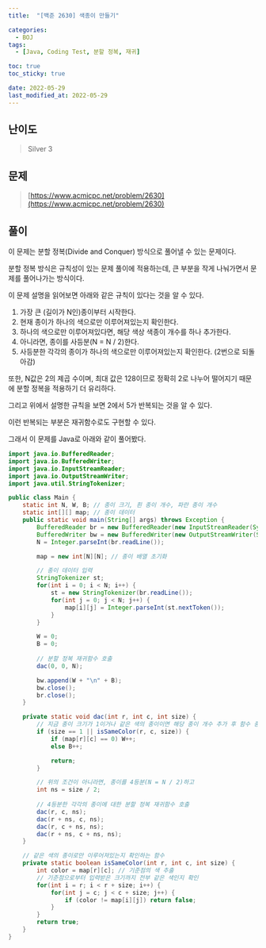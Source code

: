 ```yaml
---
title:  "[백준 2630] 색종이 만들기"

categories:
  - BOJ
tags:
  - [Java, Coding Test, 분할 정복, 재귀]

toc: true
toc_sticky: true

date: 2022-05-29
last_modified_at: 2022-05-29
---
```



## 난이도

> Silver 3

## 문제

> [https://www.acmicpc.net/problem/2630](https://www.acmicpc.net/problem/2630)

## 풀이

이 문제는 분할 정복(Divide and Conquer) 방식으로 풀어낼 수 있는 문제이다.

분할 정복 방식은 규칙성이 있는 문제 풀이에 적용하는데, 큰 부분을 작게 나눠가면서 문제를 풀어나가는 방식이다.

이 문제 설명을 읽어보면 아래와 같은 규칙이 있다는 것을 알 수 있다.

1. 가장 큰 (길이가 N인)종이부터 시작한다.
2. 현재 종이가 하나의 색으로만 이루어져있는지 확인한다.
3. 하나의 색으로만 이루어져있다면, 해당 색상 색종이 개수를 하나 추가한다.
4. 아니라면, 종이를 사등분(N = N / 2)한다.
5. 사등분한 각각의 종이가 하나의 색으로만 이루어져있는지 확인한다. (2번으로 되돌아감) 

또한, N값은 2의 제곱 수이며, 최대 값은 128이므로 정확히 2로 나누어 떨어지기 때문에 분할 정복을 적용하기 더 유리하다.

그리고 위에서 설명한 규칙을 보면 2에서 5가 반복되는 것을 알 수 있다.

이런 반복되는 부분은 재귀함수로도 구현할 수 있다.

그래서 이 문제를 Java로 아래와 같이 풀어봤다.

```java
import java.io.BufferedReader;
import java.io.BufferedWriter;
import java.io.InputStreamReader;
import java.io.OutputStreamWriter;
import java.util.StringTokenizer;

public class Main {
    static int N, W, B; // 종이 크기, 흰 종이 개수, 파란 종이 개수
    static int[][] map; // 종이 데이터
    public static void main(String[] args) throws Exception {
        BufferedReader br = new BufferedReader(new InputStreamReader(System.in));
        BufferedWriter bw = new BufferedWriter(new OutputStreamWriter(System.out));
        N = Integer.parseInt(br.readLine());

        map = new int[N][N]; // 종이 배열 초기화

      	// 종이 데이터 입력
        StringTokenizer st;
        for(int i = 0; i < N; i++) {
            st = new StringTokenizer(br.readLine());
            for(int j = 0; j < N; j++) {
                map[i][j] = Integer.parseInt(st.nextToken());
            }
        }

        W = 0;
        B = 0;
				
      	// 분할 정복 재귀함수 호출
        dac(0, 0, N);

        bw.append(W + "\n" + B);
        bw.close();
        br.close();
    }

    private static void dac(int r, int c, int size) {
      	// 지금 종이 크기가 1이거나 같은 색의 종이이면 해당 종이 개수 추가 후 함수 종료.
        if (size == 1 || isSameColor(r, c, size)) {
            if (map[r][c] == 0) W++;
            else B++;

            return;
        }

      	// 위의 조건이 아니라면, 종이를 4등분(N = N / 2)하고
        int ns = size / 2;
			
      	// 4등분한 각각의 종이에 대한 분할 정복 재귀함수 호출
        dac(r, c, ns);
        dac(r + ns, c, ns);
        dac(r, c + ns, ns);
        dac(r + ns, c + ns, ns);
    }

  	// 같은 색의 종이로만 이루어져있는지 확인하는 함수
    private static boolean isSameColor(int r, int c, int size) {
        int color = map[r][c]; // 기준점의 색 추출
      	// 기준점으로부터 입력받은 크기까지 전부 같은 색인지 확인
        for(int i = r; i < r + size; i++) {
            for(int j = c; j < c + size; j++) {
                if (color != map[i][j]) return false;
            }
        }
        return true;
    }
}
```
